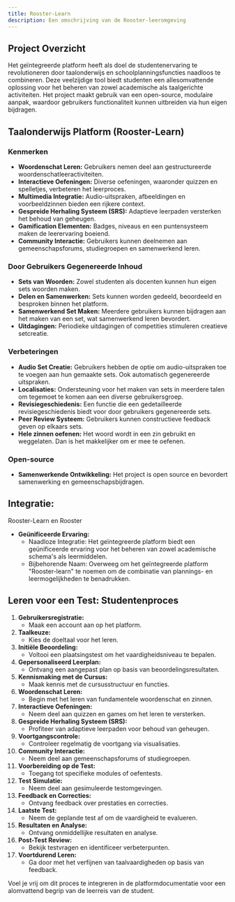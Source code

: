 ```yaml
---
title: Rooster-Learn
description: Een omschrijving van de Rooster-leeromgeving
---
```


## Project Overzicht

Het geïntegreerde platform heeft als doel de studentenervaring te revolutioneren door taalonderwijs en schoolplanningsfuncties naadloos te combineren. Deze veelzijdige tool biedt studenten een allesomvattende oplossing voor het beheren van zowel academische als taalgerichte activiteiten. Het project maakt gebruik van een open-source, modulaire aanpak, waardoor gebruikers functionaliteit kunnen uitbreiden via hun eigen bijdragen.

## Taalonderwijs Platform (Rooster-Learn)

### Kenmerken
- **Woordenschat Leren:** Gebruikers nemen deel aan gestructureerde woordenschatleeractiviteiten.
- **Interactieve Oefeningen:** Diverse oefeningen, waaronder quizzen en spelletjes, verbeteren het leerproces.
- **Multimedia Integratie:** Audio-uitspraken, afbeeldingen en voorbeeldzinnen bieden een rijkere context.
- **Gespreide Herhaling Systeem (SRS):** Adaptieve leerpaden versterken het behoud van geheugen.
- **Gamification Elementen:** Badges, niveaus en een puntensysteem maken de leerervaring boeiend.
- **Community Interactie:** Gebruikers kunnen deelnemen aan gemeenschapsforums, studiegroepen en samenwerkend leren.

### Door Gebruikers Gegenereerde Inhoud

- **Sets van Woorden:** Zowel studenten als docenten kunnen hun eigen sets woorden maken.
- **Delen en Samenwerken:** Sets kunnen worden gedeeld, beoordeeld en besproken binnen het platform.
- **Samenwerkend Set Maken:** Meerdere gebruikers kunnen bijdragen aan het maken van een set, wat samenwerkend leren bevordert.
- **Uitdagingen:** Periodieke uitdagingen of competities stimuleren creatieve setcreatie.

### Verbeteringen

- **Audio Set Creatie:** Gebruikers hebben de optie om audio-uitspraken toe te voegen aan hun gemaakte sets. Ook automatisch gegenereerde uitspraken.
- **Localisaties:** Ondersteuning voor het maken van sets in meerdere talen om tegemoet te komen aan een diverse gebruikersgroep.
- **Revisiegeschiedenis:** Een functie die een gedetailleerde revisiegeschiedenis biedt voor door gebruikers gegenereerde sets.
- **Peer Review Systeem:** Gebruikers kunnen constructieve feedback geven op elkaars sets.
- **Hele zinnen oefenen:** Het woord wordt in een zin gebruikt en weggelaten. Dan is het makkelijker om er mee te oefenen.

### Open-source
- **Samenwerkende Ontwikkeling:** Het project is open source en bevordert samenwerking en gemeenschapsbijdragen.

## Integratie:
Rooster-Learn en Rooster

- **Geünificeerde Ervaring:**
    - Naadloze Integratie: Het geïntegreerde platform biedt een geünificeerde ervaring voor het beheren van zowel academische schema's als leermiddelen.
    - Bijbehorende Naam: Overweeg om het geïntegreerde platform "Rooster-learn" te noemen om de combinatie van plannings- en leermogelijkheden te benadrukken.

## Leren voor een Test: Studentenproces

1. **Gebruikersregistratie:**
    - Maak een account aan op het platform.
2. **Taalkeuze:**
    - Kies de doeltaal voor het leren.
3. **Initiële Beoordeling:**
    - Voltooi een plaatsingstest om het vaardigheidsniveau te bepalen.
4. **Gepersonaliseerd Leerplan:**
    - Ontvang een aangepast plan op basis van beoordelingsresultaten.
5. **Kennismaking met de Cursus:**
    - Maak kennis met de cursusstructuur en functies.
6. **Woordenschat Leren:**
    - Begin met het leren van fundamentele woordenschat en zinnen.
7. **Interactieve Oefeningen:**
    - Neem deel aan quizzen en games om het leren te versterken.
8. **Gespreide Herhaling Systeem (SRS):**
    - Profiteer van adaptieve leerpaden voor behoud van geheugen.
9. **Voortgangscontrole:**
    - Controleer regelmatig de voortgang via visualisaties.
10. **Community Interactie:**
    - Neem deel aan gemeenschapsforums of studiegroepen.
11. **Voorbereiding op de Test:**
    - Toegang tot specifieke modules of oefentests.
12. **Test Simulatie:**
    - Neem deel aan gesimuleerde testomgevingen.
13. **Feedback en Correcties:**
    - Ontvang feedback over prestaties en correcties.
14. **Laatste Test:**
    - Neem de geplande test af om de vaardigheid te evalueren.
15. **Resultaten en Analyse:**
    - Ontvang onmiddellijke resultaten en analyse.
16. **Post-Test Review:**
    - Bekijk testvragen en identificeer verbeterpunten.
17. **Voortdurend Leren:**
    - Ga door met het verfijnen van taalvaardigheden op basis van feedback.

Voel je vrij om dit proces te integreren in de platformdocumentatie voor een alomvattend begrip van de leerreis van de student.